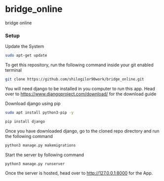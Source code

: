 # bridge_online
bridge online

### Setup
Update the System
```bash
sudo apt-get update
```
To get this repository, run the following command inside your git enabled terminal
```bash
git clone https://github.com/shilogilor90work/bridge_online.git
```
You will need django to be installed in you computer to run this app. Head over to https://www.djangoproject.com/download/ for the download guide

Download django using pip
```bash
sudo apt install python3-pip -y
```
```bash
pip install django
```
Once you have downloaded django, go to the cloned repo directory and run the following command

```bash
python3 manage.py makemigrations
```

 Start the server by following command

```bash
python3 manage.py runserver
```

Once the server is hosted, head over to http://127.0.0.1:8000 for the App.
